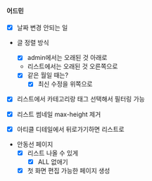 #### 어드민

- [x] 날짜 변경 안되는 일
- 글 정렬 방식

  - [x] admin에서는 오래된 것 아래로
  - 리스트에서는 오래된 것 오른쪽으로
  - [x] 같은 월일 때는?
    - [x] 최신 수정을 위쪽으로

- [x] 리스트에서 카테고리랑 태그 선택해서 필터링 가능
- [x] 리스트 썸네일 max-height 제거

- [x] 아티클 디테일에서 뒤로가기하면 리스트로

- 안동선 페이지
  - [x] 리스트 나올 수 있게
    - [x] ALL 없애기
  - [x] 첫 화면 편집 가능한 페이지 생성
